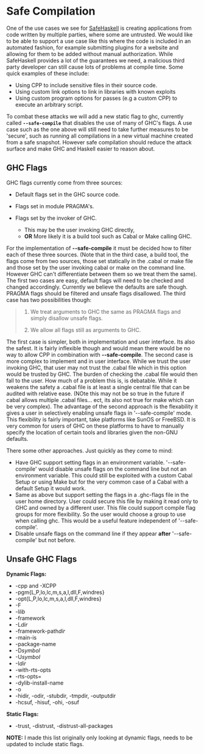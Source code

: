 # Safe Compilation


One of the use cases we see for [SafeHaskell](safe-haskell) is creating applications from code written by multiple parties, where some are untrusted. We would like to be able to support a use case like this where the code is included in an automated fashion, for example submitting plugins for a website and allowing for them to be added without manual authorization. While SafeHaskell provides a lot of the guarantees we need, a malicious third party developer can still cause lots of problems at compile time. Some quick examples of these include:

- Using CPP to include sensitive files in their source code.
- Using custom link options to link in libraries with known exploits
- Using custom program options for passes (e.g a custom CPP) to execute an arbitrary script.


To combat these attacks we will add a new static flag to ghc, currently called **`--safe-compile`** that disables the use of many of GHC's flags. A use case such as the one above will still need to take further measures to be 'secure', such as running all compilations in a new virtual machine created from a safe snapshot. However safe compilation should reduce the attack surface and make GHC and Haskell easier to reason about.

## GHC Flags


GHC flags currently come from three sources:

- Default flags set in the GHC source code.
- Flags set in module PRAGMA's.
- Flags set by the invoker of GHC.

  - This may be the user invoking GHC directly,
  - **OR** More likely it is a build tool such as Cabal or Make calling GHC.


For the implementation of **--safe-compile** it must be decided how to filter each of these three sources. (Note that in the third case, a build tool, the flags come from two sources, those set statically in the .cabal or make file and those set by the user invoking cabal or make on the command line. However GHC can't differentiate between them so we treat them the same). The first two cases are easy, default flags will need to be checked and changed accordingly. Currently we believe the defaults are safe though. PRAGMA flags should be filtered and unsafe flags disallowed. The third case has two possibilities though:

>
> 1) We treat arguments to GHC the same as PRAGMA flags and simply disallow unsafe flags. 
>
> 2) We allow all flags still as arguments to GHC.


The first case is simpler, both in implementation and user interface. Its also the safest. It is fairly inflexible though and would mean there would be no way to allow CPP in combination with **--safe-compile**. The second case is more complex to implement and in user interface. While we trust the user invoking GHC, that user may not trust the .cabal file which in this option would be trusted by GHC. The burden of checking the .cabal file would then fall to the user. How much of a problem this is, is debatable. While it weakens the safety a .cabal file is at least a single central file that can be audited with relative ease. (NOte this may not be so true in the future if cabal allows multiple .cabal files... ect, its also not true for make which can be very complex). The advantage of the second approach is the flexability it gives a user in selectively enabling unsafe flags in '--safe-compile' mode. This flexibility is fairly important, take platforms like SunOS or FreeBSD. It is very common for users of GHC on these platforms to have to manually specify the location of certain tools and libraries given the non-GNU defaults.


There some other approaches. Just quickly as they come to mind:

- Have GHC support setting flags in an environment variable. '--safe-compile' would disable unsafe flags on the command line but not an environment variable. This could still be exploited with a custom Cabal Setup or using Make but for the very common case of a Cabal with a default Setup it would work.
- Same as above but support setting the flags in a .ghc-flags file in the user home directory. User could secure this file by making it read only to GHC and owned by a different user. This file could support compile flag groups for more flexibility. So the user would choose a group to use when calling ghc. This would be a useful feature independent of '--safe-compile'.
- Disable unsafe flags on the command line if they appear **after** '--safe-compile' but not before.

## Unsafe GHC Flags

**Dynamic Flags:**

- -cpp and -XCPP
- -pgm{L,P,lo,lc,m,s,a,l,dll,F,windres}
- -opt{L,P,lo,lc,m,s,a,l,dll,F,windres}
- -F
- -l*lib*
- -framework
- -L*dir*
- -framework-path*dir*
- -main-is
- -package-name
- -D*symbol*
- -U*symbol*
- -I*dir*
- -with-rts-opts
- -rts-opts=
- -dylib-install-name
- -o
- -hidir, -odir, -stubdir, -tmpdir, -outputdir
- -hcsuf, -hisuf, -ohi, -osuf

**Static Flags:**

- -trust, -distrust, -distrust-all-packages

**NOTE:** I made this list originally only looking at dynamic flags, needs to be updated to include static flags.
